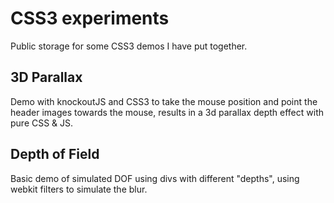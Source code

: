 CSS3 experiments
=================

Public storage for some CSS3 demos I have put together.

3D Parallax
------
Demo with knockoutJS and CSS3 to take the mouse position and point the header images towards the mouse, results in a 3d parallax depth effect with pure CSS & JS.

Depth of Field
------
Basic demo of simulated DOF using divs with different "depths", using webkit filters to simulate the blur.